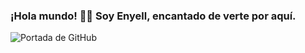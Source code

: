 ### ¡Hola mundo! 👋🏾 Soy Enyell, encantado de verte por aquí.
![Portada de GitHub](https://github.com/Nokx1z/Nokx1z/assets/66167911/f63e1468-8701-4536-9753-873bdf996c18)
<!--
**Nokx1z/Nokx1z** is a ✨ _special_ ✨ repository because its `README.md` (this file) appears on your GitHub profile.

Here are some ideas to get you started:

- 🔭 I’m currently working on ...
- 🌱 I’m currently learning ...
- 👯 I’m looking to collaborate on ...
- 🤔 I’m looking for help with ...
- 💬 Ask me about ...
- 📫 How to reach me: ...
- 😄 Pronouns: ...
- ⚡ Fun fact: ...
-->
